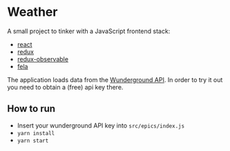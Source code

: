 # Weather

A small project to tinker with a JavaScript frontend stack:

- [react](https://reactjs.org/)
- [redux](https://redux.js.org/)
- [redux-observable](https://redux-observable.js.org/)
- [fela](http://fela.js.org/)

The application loads data from the [Wunderground API](https://www.wunderground.com/weather/api). In order to try it out you need to obtain a (free) api key there.

## How to run
- Insert your wunderground API key into `src/epics/index.js`
- `yarn install`
- `yarn start`
